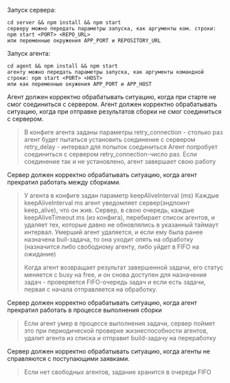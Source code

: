 Запуск сервера:
```
cd server && npm install && npm start
серверу можно передать параметры запуска, как аргументы ком. строки:
npm start <PORT> <REPO_URL>
или переменные окружения APP_PORT и REPOSITORY_URL
```

Запуск агента:
```
cd agent && npm install && npm start
агенту можно передать параметры запуска, как аргументы командной строки: npm start <PORT> <HOST>
или как переменные окужения APP_PORT и APP_HOST
```


Агент должен корректно обрабатывать ситуацию, когда при старте не смог соединиться с сервером.
Агент должен корректно обрабатывать ситуацию, когда при отправке результатов сборки не смог соединиться с сервером.
> В конфиге агента заданы параметры
> retry_сonnection - столько раз агент будет пытаться установить соединение с сервером
> retry_delay - интервал для попыток соединиться
> Агент попробует соединиться с сервером retry_сonnection-число раз.
> Если соединение так и не установлено, агент завершает свою работу


Сервер должен корректно обрабатывать ситуацию, когда агент прекратил работать между сборками.
> У агента в конфиге задан параметр keepAliveInterval (ms)
> Каждые keepAliveInterval ms агент уведомляет сервер(эндпоинт keep_alive), что он жив.
> Сервер, в свою очередь, каждые keepAliveTimeout ms (из конфига), перебирает список агентов, и удаляет тех,
> которые давно не обновлялись в указанный таймаут интервал.
> Умерший агент удаляется, и если ему была ранее назначена buil-задача, то она уходит опять на обработку
> (назначится либо свободному агенту, либо уйдет в FIFO на ожидание)
>
> Когда агент возвращает результат завершенной задачи, его статус меняется с busy на free,
> и он снова доступен для назначения задач - проверяется FIFO-очередь задач и если есть задачи,
> первая с начала отправляется на обработку.

Сервер должен корректно обрабатывать ситуацию, когда агент прекратил работать в процессе выполнения сборки
> Если агент умер в процессе выполнения задачи, сервер поймет это при периодической проверке жизнеспособности агентов,
> удалит агента из списка и отправит build-задачу на переработку

Сервер должен корректно обрабатывать ситуацию, когда агенты не справляются с поступающими заявками.
> Если нет свободных агентов, задание хранится в очереди FIFO



